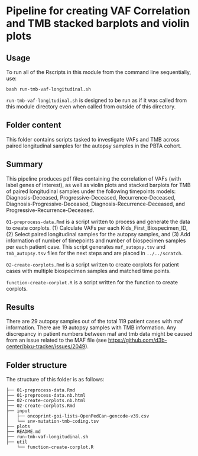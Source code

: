 # Pipeline for creating VAF Correlation and TMB stacked barplots and violin plots

## Usage

To run all of the Rscripts in this module from the command line sequentially, use:

```
bash run-tmb-vaf-longitudinal.sh
```

`run-tmb-vaf-longitudinal.sh` is designed to be run as if it was called from this module directory even when called from outside of this directory.

## Folder content

This folder contains scripts tasked to investigate VAFs and TMB across paired longitudinal samples for the autopsy samples in the PBTA cohort.

## Summary 
This pipeline produces pdf files containing the correlation of VAFs (with label genes of interest), as well as violin plots and stacked barplots for TMB of paired longitudinal samples under the following timepoints models: Diagnosis-Deceased, Progressive-Deceased, Recurrence-Deceased, Diagnosis-Progressive-Deceased, Diagnosis-Recurrence-Deceased, and Progressive-Recurrence-Deceased.

`01-preprocess-data.Rmd` is a script written to process and generate the data to create corplots. (1) Calculate VAFs per each Kids_First_Biospecimen_ID, (2) Select paired longitudinal samples for the autopsy samples, and (3) Add information of number of timepoints and number of biospecimen samples per each patient case. This script generates `maf_autopsy.tsv` and `tmb_autopsy.tsv` files for the next steps and are placed in `../../scratch`.

`02-create-corplots.Rmd` is a script written to create corplots for patient cases with multiple biospecimen samples and matched time points. 

`function-create-corplot.R` is a script written for the function to create corplots.

## Results

There are 29 autopsy samples out of the total 119 patient cases with maf information. There are 19 autopsy samples with TMB information. Any discrepancy in patient numbers between maf and tmb data might be caused from an issue related to the MAF file (see https://github.com/d3b-center/bixu-tracker/issues/2049).



## Folder structure 

The structure of this folder is as follows:

```
├── 01-preprocess-data.Rmd
├── 01-preprocess-data.nb.html
├── 02-create-corplots.nb.html
├── 02-create-corplots.Rmd
├── input
│   ├── oncoprint-goi-lists-OpenPedCan-gencode-v39.csv
│   └── snv-mutation-tmb-coding.tsv
├── plots
├── README.md
├── run-tmb-vaf-longitudinal.sh
├── util
    └── function-create-corplot.R
```
